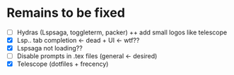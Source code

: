 # Remains to be fixed
- [ ] Hydras (Lspsaga, toggleterm, packer) ++ add small logos like telescope
- [x] Lsp.. tab completion <- dead + UI <- wtf??
- [x] Lspsaga not loading??
- [ ] Disable prompts in .tex files (general <- desired)
- [x] Telescope (dotfiles + frecency)
